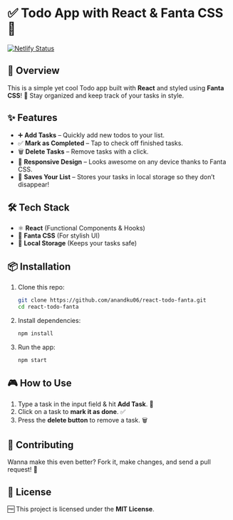 # ✅ Todo App with React & Fanta CSS 🎨
[![Netlify Status](https://api.netlify.com/api/v1/badges/d91368d4-68b6-4337-b505-64ee9875233b/deploy-status)](https://app.netlify.com/sites/react-nottodo-app/deploys)

## 🚀 Overview
This is a simple yet cool Todo app built with **React** and styled using **Fanta CSS**! 🎉 Stay organized and keep track of your tasks in style. 

## ✨ Features
- ➕ **Add Tasks** – Quickly add new todos to your list.
- ✅ **Mark as Completed** – Tap to check off finished tasks.
- 🗑 **Delete Tasks** – Remove tasks with a click.
- 📱 **Responsive Design** – Looks awesome on any device thanks to Fanta CSS.
- 💾 **Saves Your List** – Stores your tasks in local storage so they don’t disappear!

## 🛠 Tech Stack
- ⚛ **React** (Functional Components & Hooks)
- 🎨 **Fanta CSS** (For stylish UI)
- 💾 **Local Storage** (Keeps your tasks safe)

## 📦 Installation
1. Clone this repo:
   ```sh
   git clone https://github.com/anandku06/react-todo-fanta.git
   cd react-todo-fanta
   ```
2. Install dependencies:
   ```sh
   npm install
   ```
3. Run the app:
   ```sh
   npm start
   ```

## 🎮 How to Use
1. Type a task in the input field & hit **Add Task**. 🎯
2. Click on a task to **mark it as done**. ✅
3. Press the **delete button** to remove a task. 🗑

## 🤝 Contributing
Wanna make this even better? Fork it, make changes, and send a pull request! 🚀

## 📜 License
🆓 This project is licensed under the **MIT License**.
